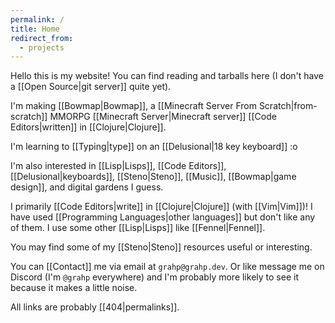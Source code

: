 ```yaml
---
permalink: /
title: Home
redirect_from:
  - projects
---
```


Hello this is my website! You can find reading and tarballs here (I don't have a [[Open Source|git server]] quite yet).

I'm making [[Bowmap|Bowmap]], a [[Minecraft Server From Scratch|from-scratch]] MMORPG [[Minecraft Server|Minecraft server]] [[Code Editors|written]] in [[Clojure|Clojure]].

I'm learning to [[Typing|type]] on an [[Delusional|18 key keyboard]] :o

I'm also interested in [[Lisp|Lisps]], [[Code Editors]], [[Delusional|keyboards]], [[Steno|Steno]], [[Music]], [[Bowmap|game design]], and digital gardens I guess.

I primarily [[Code Editors|write]] in [[Clojure|Clojure]] (with [[Vim|Vim]])! I have used [[Programming Languages|other languages]] but don't like any of them. I use some other [[Lisp|Lisps]] like [[Fennel|Fennel]].

You may find some of my [[Steno|Steno]] resources useful or interesting.

You can [[Contact]] me via email at `grahp@grahp.dev`. Or like message me on Discord (I'm `@grahp` everywhere) and I'm probably more likely to see it because it makes a little noise.

All links are probably [[404|permalinks]].
